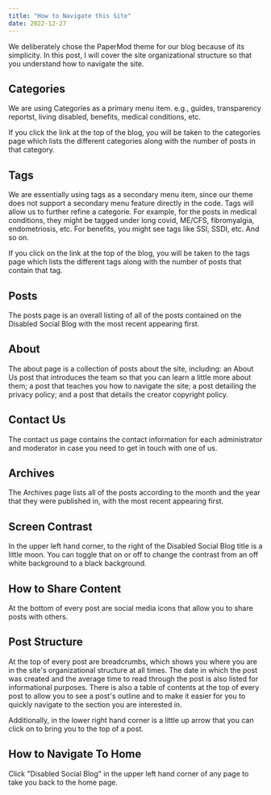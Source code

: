 ```yaml
---
title: "How to Navigate this Site"
date: 2022-12-27
---
```


We deliberately chose the PaperMod theme for our blog because of its simplicity. In this post, I will cover the site organizational structure so that you understand how to navigate the site.

## Categories

We are using Categories as a primary menu item. e.g., guides, transparency reportst, living disabled, benefits, medical conditions, etc. 

If you click the link at the top of the blog, you will be taken to the categories page which lists the different categories along with the number of posts in that category.

## Tags

We are essentially using tags as a secondary menu item, since our theme does not support a secondary menu feature directly in the code. Tags will allow us to further refine a categorie. For example, for the posts in medical conditions, they might be tagged under long covid, ME/CFS, fibromyalgia, endometriosis, etc. For benefits, you might see tags like SSI, SSDI, etc. And so on.

If you click on the link at the top of the blog, you will be taken to the tags page which lists the different tags along with the number of posts that contain that tag.

## Posts

The posts page is an overall listing of all of the posts contained on the Disabled Social Blog with the most recent appearing first.

## About

The about page is a collection of posts about the site, including: an About Us post that introduces the team so that you can learn a little more about them; a post that teaches you how to navigate the site; a post detailing the privacy policy; and a post that details the creator copyright policy.

## Contact Us

The contact us page contains the contact information for each administrator and moderator in case you need to get in touch with one of us.

## Archives

The Archives page lists all of the posts according to the month and the year that they were published in, with the most recent appearing first.

## Screen Contrast

In the upper left hand corner, to the right of the Disabled Social Blog title is a little moon. You can toggle that on or off to change the contrast from an off white background to a black background. 

## How to Share Content

At the bottom of every post are social media icons that allow you to share posts with others. 

## Post Structure

At the top of every post are breadcrumbs, which shows you where you are in the site's organizational structure at all times. The date in which the post was created and the average time to read through the post is also listed for informational purposes. There is also a table of contents at the top of every post to allow you to see a post's outline and to make it easier for you to quickly navigate to the section you are interested in. 

Additionally, in the lower right hand corner is a little up arrow that you can click on to bring you to the top of a post.

## How to Navigate To Home

Click "Disabled Social Blog" in the upper left hand corner of any page to take you back to the home page.
